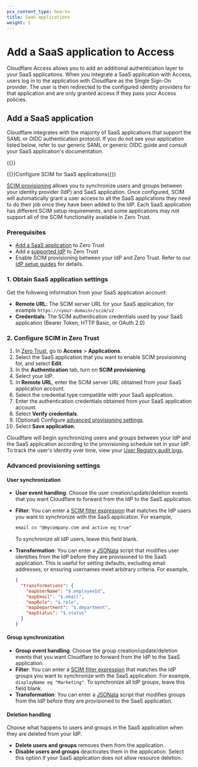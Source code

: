 ```yaml
---
pcx_content_type: how-to
title: SaaS applications
weight: 1
---
```


# Add a SaaS application to Access

Cloudflare Access allows you to add an additional authentication layer to your SaaS applications. When you integrate a SaaS application with Access, users log in to the application with Cloudflare as the Single Sign-On provider. The user is then redirected to the configured identity providers for that application and are only granted access if they pass your Access policies.

## Add a SaaS application

Cloudflare integrates with the majority of SaaS applications that support the SAML or OIDC authentication protocol. If you do not see your application listed below, refer to our generic SAML or generic OIDC guide and consult your SaaS application's documentation.

{{<directory-listing>}}

{{<heading-pill style="beta" heading="h2">}}Configure SCIM for SaaS applications{{</heading-pill>}}

[SCIM provisioning](/cloudflare-one/identity/users/scim/) allows you to synchronize users and groups between your identity provider (IdP) and SaaS application. Once configured, SCIM will automatically grant a user access to all the SaaS applications they need to do their job once they have been added to the IdP. Each SaaS application has different SCIM setup requirements, and some applications may not support all of the SCIM functionality available in Zero Trust.

### Prerequisites

- [Add a SaaS application](#add-a-saas-application) to Zero Trust
- Add a [supported IdP](/cloudflare-one/identity/users/scim/#supported-identity-providers) to Zero Trust
- Enable SCIM provisioning between your IdP and Zero Trust. Refer to our [IdP setup guides](/cloudflare-one/identity/idp-integration/) for details.

### 1. Obtain SaaS application settings

Get the following information from your SaaS application account:

- **Remote URL**: The SCIM server URL for your SaaS application, for example `https://<your-domain>/scim/v2`
- **Credentials**: The SCIM authentication credentials used by your SaaS application (Bearer Token, HTTP Basic, or OAuth 2.0)

### 2. Configure SCIM in Zero Trust

1. In [Zero Trust](https://one.dash.cloudflare.com/), go to **Access** > **Applications**.
2. Select the SaaS application that you want to enable SCIM provisioning for, and select **Edit**.
3. In the **Authentication** tab, turn on **SCIM provisioning**.
4. Select your IdP.
5. In **Remote URL**, enter the SCIM server URL obtained from your SaaS application account.
6. Select the credential type compatible with your SaaS application.
7. Enter the authentication credentials obtained from your SaaS application account.
8. Select **Verify credentials**.
9. (Optional) Configure [advanced provisioning settings](#advanced-provisioning-settings).
10. Select **Save application**.

Cloudflare will begin synchronizing users and groups between your IdP and the SaaS application according to the provisioning schedule set in your IdP. To track the user's identity over time, view your [User Registry audit logs](/cloudflare-one/insights/logs/users/).

### Advanced provisioning settings

#### User synchronization

- **User event handling**: Choose the user creation/update/deletion events that you want Cloudflare to forward from the IdP to the SaaS application.
- **Filter**: You can enter a [SCIM filter expression](https://datatracker.ietf.org/doc/html/rfc7644#section-3.4.2.2) that matches the IdP users you want to synchronize with the SaaS application. For example,
    ```txt
    email co "@mycompany.com and active eq true"
    ```
    To synchronize all IdP users, leave this field blank.
- **Transformation**: You can enter a [JSONata](https://jsonata.org/) script that modifies user identities from the IdP before they are provisioned to the SaaS application. This is useful for setting defaults, excluding email addresses, or ensuring usernames meet arbitrary criteria. For example,

    ```json
    {
      "transformations": {
        "mapUserName": "$.employeeId",
        "mapEmail": "$.email",
        "mapRole": "$.role",
        "mapDepartment": "$.department",
        "mapStatus": "$.status"
      }
    }
    ```

#### Group synchronization

- **Group event handling**: Choose the group creation/update/deletion events that you want Cloudflare to forward from the IdP to the SaaS application.
- **Filter**:  You can enter a [SCIM filter expression](https://datatracker.ietf.org/doc/html/rfc7644#section-3.4.2.2) that matches the IdP groups you want to synchronize with the SaaS application. For example, `displayName eq "Marketing"`. To synchronize all IdP groups, leave this field blank.
- **Transformation**: You can enter a [JSONata](https://jsonata.org/) script that modifies groups from the IdP before they are provisioned to the SaaS application.

#### Deletion handling

Choose what happens to users and groups in the SaaS application when they are deleted from your IdP.
  - **Delete users and groups** removes them from the application.
  - **Disable users and groups** deactivates them in the application. Select this option if your SaaS application does not allow resource deletion.
